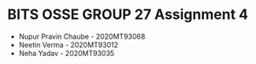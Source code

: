 
# BITS OSSE GROUP 27 Assignment 4

- Nupur Pravin Chaube - 2020MT93068
- Neetin Verma - 2020MT93012
- Neha Yadav - 2020MT93035

